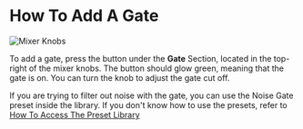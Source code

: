 # How To Add A Gate

![Mixer Knobs](images/mixer_knobs.png)

To add a gate, press the button under the **Gate** Section, located in the top-right of the mixer knobs. The button should glow green, meaning that the gate is on. You can turn the knob to adjust the gate cut off.

If you are trying to filter out noise with the gate, you can use the Noise Gate preset inside the library. If you don't know how to use the presets, refer to [How To Access The Preset Library](access_preset_library.md)
